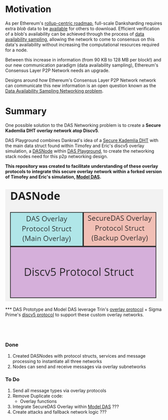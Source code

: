 # Motivation
As per Ethereum's [rollup-centric roadmap](https://ethereum-magicians.org/t/a-rollup-centric-ethereum-roadmap/4698), full-scale Danksharding requires extra *blob* data to be [available](https://github.com/ethereum/research/wiki/A-note-on-data-availability-and-erasure-coding) for others to download.  Efficient verification of a blob's availability can be achieved through the process of [data availability sampling](https://hackmd.io/@vbuterin/sharding_proposal#ELI5-data-availability-sampling), allowing the network to come to consensus on this data's availability without increasing the computational resources required for a node.

Between this increase in information (from 90 KB to 128 MB per block!) and our new communication paradigm (data availability sampling), Ethereum's Consensus Layer P2P Network needs an upgrade.

Designs around *how* Ethereum's Consensus Layer P2P Network network can communicate this new information is an open question known as the [Data Availability Sampling Networking problem](https://github.com/ethereum/requests-for-proposals/blob/master/open-rfps/das.md).



# Summary
One possible solution to the DAS Networking problem is to create a **Secure Kademlia DHT overlay network atop Discv5**.

DAS Playground combines Dankrad's idea of a [Secure Kademlia DHT]((https://notes.ethereum.org/@dankrad/S-Kademlia-DAS)) with the main data struct found within Timofey and Eric's discv5 overlay simulation, a [DASNode](https://github.com/ChainSafe/das-prototype/blob/main/src/main.rs#L88) within [DAS Playground](https://github.com/ChainSafe/das-prototype), to create the networking stack nodes need for this p2p networking design.

**This repository was created to facilitate understanding of these overlay protocols to integrate this secure overlay network within a forked version of Timofey and Eric's simulation, [Model DAS](https://github.com/EchoAlice/Model-DAS).**



&nbsp;
![dasnode_image](./assets/DASNode.png)

*** DAS Prototype and Model DAS leverage Trin's [overlay protocol](https://github.com/ethereum/trin/tree/master/trin-core/src/portalnet) + Sigma Prime's [discv5 protocol](https://github.com/sigp/discv5) to support these custom overlay networks. 


&nbsp;
---
### Done
1. Created DASNodes with protocol structs, services and message processing to instantiate all three networks
2. Nodes can send and receive messages via overlay subnetworks


### To Do
1. Send all message types via overlay protocols
2. Remove Duplicate code:
    - Overlay functions
3. Integrate SecureDAS Overlay within [Model DAS](https://github.com/EchoAlice/Model-DAS) ???
4. Create attacks and fallback network logic ???